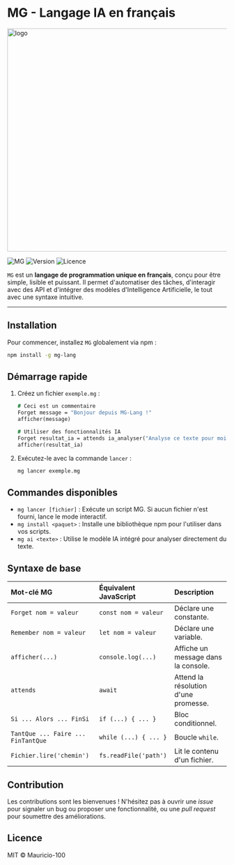 # MG - Langage IA en français

<img width="512" height="512" alt="logo" src="https://github.com/user-attachments/assets/97c468da-e64d-4071-bdfa-ff2ded88536b" />


![MG](https://img.shields.io/badge/MG-Langage%20IA-blue)
![Version](https://img.shields.io/npm/v/mg-lang)
![Licence](https://img.shields.io/npm/l/mg-lang)

`MG` est un **langage de programmation unique en français**, conçu pour être simple, lisible et puissant. Il permet d'automatiser des tâches, d'interagir avec des API et d'intégrer des modèles d'Intelligence Artificielle, le tout avec une syntaxe intuitive.

---

## Installation

Pour commencer, installez `MG` globalement via npm :
```bash
npm install -g mg-lang
```

## Démarrage rapide

1.  Créez un fichier `exemple.mg` :
    ```mg
    # Ceci est un commentaire
    Forget message = "Bonjour depuis MG-Lang !"
    afficher(message)

    # Utiliser des fonctionnalités IA
    Forget resultat_ia = attends ia_analyser("Analyse ce texte pour moi.")
    afficher(resultat_ia)
    ```

2.  Exécutez-le avec la commande `lancer` :
    ```bash
    mg lancer exemple.mg
    ```

## Commandes disponibles

-   `mg lancer [fichier]` : Exécute un script MG. Si aucun fichier n'est fourni, lance le mode interactif.
-   `mg install <paquet>` : Installe une bibliothèque npm pour l'utiliser dans vos scripts.
-   `mg ai <texte>` : Utilise le modèle IA intégré pour analyser directement du texte.

## Syntaxe de base

| Mot-clé MG | Équivalent JavaScript | Description |
| :--- | :--- | :--- |
| `Forget nom = valeur` | `const nom = valeur` | Déclare une constante. |
| `Remember nom = valeur`| `let nom = valeur` | Déclare une variable. |
| `afficher(...)` | `console.log(...)` | Affiche un message dans la console. |
| `attends` | `await` | Attend la résolution d'une promesse. |
| `Si ... Alors ... FinSi` | `if (...) { ... }` | Bloc conditionnel. |
| `TantQue ... Faire ... FinTantQue` | `while (...) { ... }` | Boucle `while`. |
| `Fichier.lire('chemin')` | `fs.readFile('path')` | Lit le contenu d'un fichier. |

## Contribution

Les contributions sont les bienvenues ! N'hésitez pas à ouvrir une *issue* pour signaler un bug ou proposer une fonctionnalité, ou une *pull request* pour soumettre des améliorations.

## Licence

MIT © Mauricio-100
